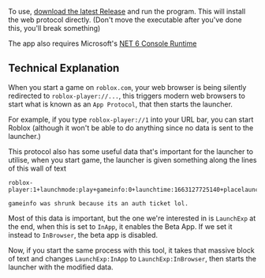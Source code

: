 To use, [download the latest Release](https://github.com/metatablecat/DisableBetaApp/raw/master/DisableBetaApp.exe) and run the program. This will install the web protocol directly.
(Don't move the executable after you've done this, you'll break something)

The app also requires Microsoft's [NET 6 Console Runtime](https://dotnet.microsoft.com/en-us/download/dotnet/6.0/runtime?cid=getdotnetcore)

## Technical Explanation

When you start a game on `roblox.com`, your web browser is being silently redirected to `roblox-player://...`, this triggers modern web browsers to start what is known as an `App Protocol`, that then starts the launcher.

For example, if you type `roblox-player://1` into your URL bar, you can start Roblox (although it won't be able to do anything since no data is sent to the launcher.)

This protocol also has some useful data that's important for the launcher to utilise, when you start game, the launcher is given something along the lines of this wall of text
```
roblox-player:1+launchmode:play+gameinfo:0+launchtime:1663127725140+placelauncherurl:https%3A%2F%2Fassetgame.roblox.com%2Fgame%2FPlaceLauncher.ashx%3Frequest%3DRequestGame%26browserTrackerId%3D130033680605%26placeId%3D6708206173%26isPlayTogetherGame%3Dfalse+browsertrackerid:130033680605+robloxLocale:en_us+gameLocale:en_us+channel:+LaunchExp:InApp

gameinfo was shrunk because its an auth ticket lol.
```

Most of this data is important, but the one we're interested in is `LaunchExp` at the end, when this is set to `InApp`, it enables the Beta App. If we set it instead to `InBrowser`, the beta app is disabled.

Now, if you start the same process with this tool, it takes that massive block of text and changes `LaunchExp:InApp` to `LaunchExp:InBrowser`, then starts the launcher with the modified data.
